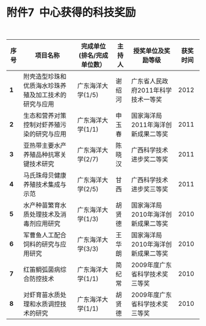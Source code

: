 # 附件7  中心获得的科技奖励

 

| 序号    | 项目名称                       | 完成单位(排名/完成单位数） | 主持人  | 授奖单位及奖励等级           | 获奖时间 |
| ----- | -------------------------- | -------------- | ---- | ------------------- | ---- |
| **1** | 附壳造型珍珠和优质海水珍珠养殖及加工技术的研究与应用 | 广东海洋大学(1/5)    | 谢绍河  | 广东省人民政府2011年科学技术一等奖 | 2012 |
| **2** | 生态和营养对策控制对虾养殖污染的研究与应用      | 广东海洋大学(1/1)    | 申玉春  | 国家海洋局2011年海洋创新成果二等奖 | 2011 |
| **3** | 亚热带主要水产养殖品种抗寒关键技术研究        | 广东海洋大学(2/7)    | 陈晓汉  | 广西科学技术进步奖二等奖        | 2011 |
| **4** | 马氏珠母贝健康养殖技术集成与示范           | 广东海洋大学(2/5)    | 甘西   | 广西科学技术进步奖三等奖        | 2011 |
| **5** | 水产种苗繁育水质处理技术及消毒剂应用研究       | 广东海洋大学(1/3)    | 胡贤德  | 国家海洋局2010年海洋创新成果二等奖 | 2010 |
| **6** | 军曹鱼人工配合饲料的研究与应用研究          | 广东海洋大学(3/3)    | 王华朗  | 国家海洋局2010年海洋创新成果二等奖 | 2010 |
| **7** | 红笛鲷弧菌病综合防控技术               | 广东海洋大学(1/1)    | 简纪常  | 2009年度广东省科学技术奖三等奖   | 2010 |
| **8** | 对虾育苗水质处理和水质调控技术的研究         | 广东海洋大学(1/1)    | 胡贤德  | 2009年度广东省科学技术奖三等奖   | 2010 |

 